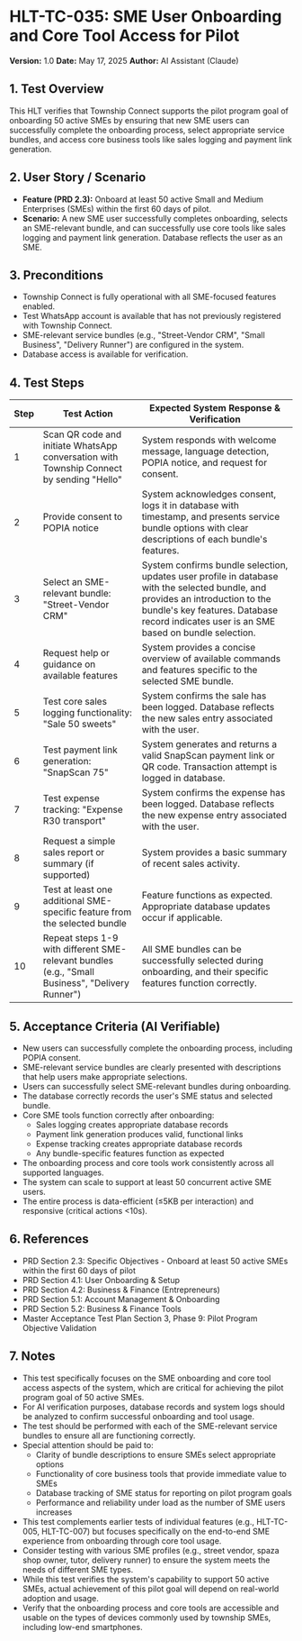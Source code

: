 # HLT-TC-035: SME User Onboarding and Core Tool Access for Pilot

**Version:** 1.0
**Date:** May 17, 2025
**Author:** AI Assistant (Claude)

## 1. Test Overview
This HLT verifies that Township Connect supports the pilot program goal of onboarding 50 active SMEs by ensuring that new SME users can successfully complete the onboarding process, select appropriate service bundles, and access core business tools like sales logging and payment link generation.

## 2. User Story / Scenario
* **Feature (PRD 2.3):** Onboard at least 50 active Small and Medium Enterprises (SMEs) within the first 60 days of pilot.
* **Scenario:** A new SME user successfully completes onboarding, selects an SME-relevant bundle, and can successfully use core tools like sales logging and payment link generation. Database reflects the user as an SME.

## 3. Preconditions
* Township Connect is fully operational with all SME-focused features enabled.
* Test WhatsApp account is available that has not previously registered with Township Connect.
* SME-relevant service bundles (e.g., "Street-Vendor CRM", "Small Business", "Delivery Runner") are configured in the system.
* Database access is available for verification.

## 4. Test Steps

| Step | Test Action | Expected System Response & Verification |
|------|-------------|----------------------------------------|
| 1 | Scan QR code and initiate WhatsApp conversation with Township Connect by sending "Hello" | System responds with welcome message, language detection, POPIA notice, and request for consent. |
| 2 | Provide consent to POPIA notice | System acknowledges consent, logs it in database with timestamp, and presents service bundle options with clear descriptions of each bundle's features. |
| 3 | Select an SME-relevant bundle: "Street-Vendor CRM" | System confirms bundle selection, updates user profile in database with the selected bundle, and provides an introduction to the bundle's key features. Database record indicates user is an SME based on bundle selection. |
| 4 | Request help or guidance on available features | System provides a concise overview of available commands and features specific to the selected SME bundle. |
| 5 | Test core sales logging functionality: "Sale 50 sweets" | System confirms the sale has been logged. Database reflects the new sales entry associated with the user. |
| 6 | Test payment link generation: "SnapScan 75" | System generates and returns a valid SnapScan payment link or QR code. Transaction attempt is logged in database. |
| 7 | Test expense tracking: "Expense R30 transport" | System confirms the expense has been logged. Database reflects the new expense entry associated with the user. |
| 8 | Request a simple sales report or summary (if supported) | System provides a basic summary of recent sales activity. |
| 9 | Test at least one additional SME-specific feature from the selected bundle | Feature functions as expected. Appropriate database updates occur if applicable. |
| 10 | Repeat steps 1-9 with different SME-relevant bundles (e.g., "Small Business", "Delivery Runner") | All SME bundles can be successfully selected during onboarding, and their specific features function correctly. |

## 5. Acceptance Criteria (AI Verifiable)
* New users can successfully complete the onboarding process, including POPIA consent.
* SME-relevant service bundles are clearly presented with descriptions that help users make appropriate selections.
* Users can successfully select SME-relevant bundles during onboarding.
* The database correctly records the user's SME status and selected bundle.
* Core SME tools function correctly after onboarding:
  * Sales logging creates appropriate database records
  * Payment link generation produces valid, functional links
  * Expense tracking creates appropriate database records
  * Any bundle-specific features function as expected
* The onboarding process and core tools work consistently across all supported languages.
* The system can scale to support at least 50 concurrent active SME users.
* The entire process is data-efficient (≤5KB per interaction) and responsive (critical actions <10s).

## 6. References
* PRD Section 2.3: Specific Objectives - Onboard at least 50 active SMEs within the first 60 days of pilot
* PRD Section 4.1: User Onboarding & Setup
* PRD Section 4.2: Business & Finance (Entrepreneurs)
* PRD Section 5.1: Account Management & Onboarding
* PRD Section 5.2: Business & Finance Tools
* Master Acceptance Test Plan Section 3, Phase 9: Pilot Program Objective Validation

## 7. Notes
* This test specifically focuses on the SME onboarding and core tool access aspects of the system, which are critical for achieving the pilot program goal of 50 active SMEs.
* For AI verification purposes, database records and system logs should be analyzed to confirm successful onboarding and tool usage.
* The test should be performed with each of the SME-relevant service bundles to ensure all are functioning correctly.
* Special attention should be paid to:
  * Clarity of bundle descriptions to ensure SMEs select appropriate options
  * Functionality of core business tools that provide immediate value to SMEs
  * Database tracking of SME status for reporting on pilot program goals
  * Performance and reliability under load as the number of SME users increases
* This test complements earlier tests of individual features (e.g., HLT-TC-005, HLT-TC-007) but focuses specifically on the end-to-end SME experience from onboarding through core tool usage.
* Consider testing with various SME profiles (e.g., street vendor, spaza shop owner, tutor, delivery runner) to ensure the system meets the needs of different SME types.
* While this test verifies the system's capability to support 50 active SMEs, actual achievement of this pilot goal will depend on real-world adoption and usage.
* Verify that the onboarding process and core tools are accessible and usable on the types of devices commonly used by township SMEs, including low-end smartphones.
